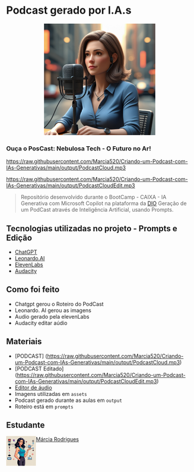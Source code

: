 # Podcast gerado por I.A.s

<p align="center">
<img 
    src="assets/powerw.png"
    width="300"
/>
</p>

### Ouça o PosCast: Nebulosa Tech - O Futuro no Ar!

  https://raw.githubusercontent.com/Marcia520/Criando-um-Podcast-com-IAs-Generativas/main/output/PodcastCloud.mp3
  
  
  https://raw.githubusercontent.com/Marcia520/Criando-um-Podcast-com-IAs-Generativas/main/output/PodcastCloudEdit.mp3

 > Repositório desenvolvido durante o BootCamp - CAIXA - IA Generativa com Microsoft Copilot na plataforma da [DIO](https://dio.me)
>  Geração de um PodCast através de Inteligência Artificial, usando Prompts.


## Tecnologias utilizadas no projeto - Prompts e Edição

- [ChatGPT](https://chat.openai.com/) 
- [Leonardo.AI](https://app.leonardo.ai/image-generation)
- [ElevenLabs](https://beta.elevenlabs.io/)
- [Audacity](https://www.audacityteam.org/)

## Como foi feito

- Chatgpt gerou o Roteiro do PodCast
- Leonardo. AI gerou as imagens
- Audio gerado pela elevenLabs
- Audacity editar aúdio

## Materiais

- [PODCAST] (https://raw.githubusercontent.com/Marcia520/Criando-um-Podcast-com-IAs-Generativas/main/output/PodcastCloud.mp3)
- [PODCAST Editado] (https://raw.githubusercontent.com/Marcia520/Criando-um-Podcast-com-IAs-Generativas/main/output/PodcastCloudEdit.mp3)
- [Editor de áudio](https://www.audacityteam.org/)
- Imagens utilizadas em `assets`
- Podcast gerado durante as aulas em `output`
- Roteiro está em `prompts`


## Estudante
<p>
    <img 
      align=left 
      margin=10 
      width=80
    src="/assets/cloud.png"
          width="100"  
/>
</p>

[Márcia Rodrigues](https://github.com/Marcia520)
